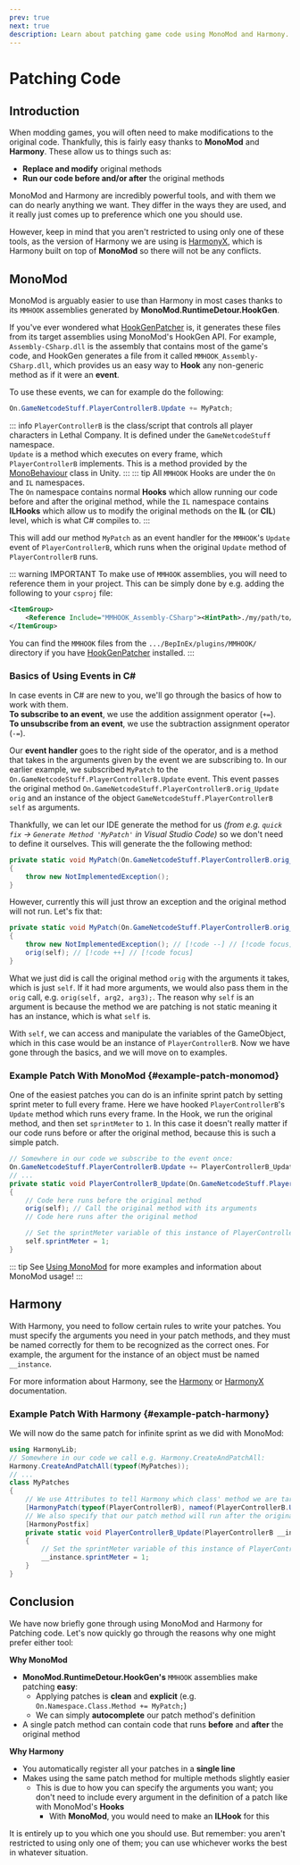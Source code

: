 ```yaml
---
prev: true
next: true
description: Learn about patching game code using MonoMod and Harmony.
---
```


# Patching Code
## Introduction
When modding games, you will often need to make modifications to the original code. Thankfully, this is fairly easy thanks to **MonoMod** and **Harmony**. These allow us to things such as:
- **Replace and modify** original methods
- **Run our code before and/or after** the original methods

MonoMod and Harmony are incredibly powerful tools, and with them we can do nearly anything we want. They differ in the ways they are used, and it really just comes up to preference which one you should use.

However, keep in mind that you aren't restricted to using only one of these tools, as the version of Harmony we are using is [HarmonyX](https://github.com/BepInEx/HarmonyX), which is Harmony built on top of **MonoMod** so there will not be any conflicts.

## MonoMod
MonoMod is arguably easier to use than Harmony in most cases thanks to its `MMHOOK` assemblies generated by **MonoMod.RuntimeDetour.HookGen**.

If you've ever wondered what [HookGenPatcher](https://thunderstore.io/c/lethal-company/p/Evaisa/HookGenPatcher/) is, it generates these files from its target assemblies using MonoMod's HookGen API. For example, `Assembly-CSharp.dll` is the assembly that contains most of the game's code, and HookGen generates a file from it called `MMHOOK_Assembly-CSharp.dll`, which provides us an easy way to **Hook** any non-generic method as if it were an **event**.

To use these events, we can for example do the following:
```cs
On.GameNetcodeStuff.PlayerControllerB.Update += MyPatch;
```
::: info
`PlayerControllerB` is the class/script that controls all player characters in Lethal Company. It is defined under the `GameNetcodeStuff` namespace.  
`Update` is a method which executes on every frame, which `PlayerControllerB` implements. This is a method provided by the [MonoBehaviour](https://docs.unity3d.com/ScriptReference/MonoBehaviour.html) class in Unity.
:::
::: tip
All `MMHOOK` Hooks are under the `On` and `IL` namespaces.  
The `On` namespace contains normal **Hooks** which allow running our code before and after the original method, while the `IL` namespace contains **ILHooks** which allow us to modify the original methods on the **IL** (or **CIL**) level, which is what C# compiles to.
:::

This will add our method `MyPatch` as an event handler for the `MMHOOK`'s `Update` event of `PlayerControllerB`, which runs when the original `Update` method of `PlayerControllerB` runs. 

::: warning IMPORTANT
To make use of `MMHOOK` assemblies, you will need to reference them in your project. This can be simply done by e.g. adding the following to your `csproj` file:
```xml
<ItemGroup>
    <Reference Include="MMHOOK_Assembly-CSharp"><HintPath>./my/path/to/MMHOOK_Assembly-CSharp.dll</HintPath></Reference>
</ItemGroup>
```
You can find the `MMHOOK` files from the `.../BepInEx/plugins/MMHOOK/` directory if you have [HookGenPatcher](https://thunderstore.io/c/lethal-company/p/Evaisa/HookGenPatcher/) installed.
:::

### Basics of Using Events in C#
In case events in C# are new to you, we'll go through the basics of how to work with them.  
**To subscribe to an event**, we use the addition assignment operator (`+=`).  
**To unsubscribe from an event**, we use the subtraction assignment operator (`-=`).

Our **event handler** goes to the right side of the operator, and is a method that takes in the arguments given by the event we are subscribing to. In our earlier example, we subscribed `MyPatch` to the `On.GameNetcodeStuff.PlayerControllerB.Update` event. This event passes the original method `On.GameNetcodeStuff.PlayerControllerB.orig_Update orig` and an instance of the object `GameNetcodeStuff.PlayerControllerB self` as arguments. 

Thankfully, we can let our IDE generate the method for us *(from e.g. `quick fix` -> `Generate Method 'MyPatch'` in Visual Studio Code)* so we don't need to define it ourselves. This will generate the the following method:
```cs
private static void MyPatch(On.GameNetcodeStuff.PlayerControllerB.orig_Update orig, GameNetcodeStuff.PlayerControllerB self)
{
    throw new NotImplementedException();
}
```
However, currently this will just throw an exception and the original method will not run. Let's fix that:
```cs
private static void MyPatch(On.GameNetcodeStuff.PlayerControllerB.orig_Update orig, GameNetcodeStuff.PlayerControllerB self)
{
    throw new NotImplementedException(); // [!code --] // [!code focus]
    orig(self); // [!code ++] // [!code focus]
}
```
What we just did is call the original method `orig` with the arguments it takes, which is just `self`. If it had more arguments, we would also pass them in the `orig` call, e.g. `orig(self, arg2, arg3);`. The reason why `self` is an argument is because the method we are patching is not static meaning it has an instance, which is what `self` is.

With `self`, we can access and manipulate the variables of the GameObject, which in this case would be an instance of `PlayerControllerB`. Now we have gone through the basics, and we will move on to examples.

### Example Patch With MonoMod {#example-patch-monomod}
One of the easiest patches you can do is an infinite sprint patch by setting sprint meter to full every frame. Here we have hooked `PlayerControllerB`'s `Update` method which runs every frame. In the Hook, we run the original method, and then set `sprintMeter` to `1`. In this case it doesn't really matter if our code runs before or after the original method, because this is such a simple patch.
```cs
// Somewhere in our code we subscribe to the event once:
On.GameNetcodeStuff.PlayerControllerB.Update += PlayerControllerB_Update;
// ...
private static void PlayerControllerB_Update(On.GameNetcodeStuff.PlayerControllerB.orig_Update orig, GameNetcodeStuff.PlayerControllerB self)
{
    // Code here runs before the original method
    orig(self); // Call the original method with its arguments
    // Code here runs after the original method

    // Set the sprintMeter variable of this instance of PlayerControllerB to 1
    self.sprintMeter = 1; 
}
```
::: tip
See [Using MonoMod](./patching-code/using-monomod.md) for more examples and information about MonoMod usage!
:::

## Harmony
With Harmony, you need to follow certain rules to write your patches. You must specify the arguments you need in your patch methods, and they must be named correctly for them to be recognized as the correct ones. For example, the argument for the instance of an object must be named `__instance`.

For more information about Harmony, see the [Harmony](https://harmony.pardeike.net/articles/intro.html) or [HarmonyX](https://github.com/BepInEx/HarmonyX/wiki/Basic-usage) documentation.

### Example Patch With Harmony {#example-patch-harmony}
We will now do the same patch for infinite sprint as we did with MonoMod:

```cs
using HarmonyLib;
// Somewhere in our code we call e.g. Harmony.CreateAndPatchAll:
Harmony.CreateAndPatchAll(typeof(MyPatches));
// ...
class MyPatches
{
    // We use Attributes to tell Harmony which class' method we are targeting
    [HarmonyPatch(typeof(PlayerControllerB), nameof(PlayerControllerB.Update))]
    // We also specify that our patch method will run after the original method
    [HarmonyPostfix]
    private static void PlayerControllerB_Update(PlayerControllerB __instance)
    {
        // Set the sprintMeter variable of this instance of PlayerControllerB to 1
        __instance.sprintMeter = 1;
    }
}
```

## Conclusion
We have now briefly gone through using MonoMod and Harmony for Patching code. Let's now quickly go through the reasons why one might prefer either tool:

**Why MonoMod**
- **MonoMod.RuntimeDetour.HookGen's** `MMHOOK` assemblies make patching **easy**:
    - Applying patches is **clean** and **explicit** (e.g. `On.Namespace.Class.Method += MyPatch;`)
    - We can simply **autocomplete** our patch method's definition
- A single patch method can contain code that runs **before** and **after** the original method

**Why Harmony**
- You automatically register all your patches in a **single line**
- Makes using the same patch method for multiple methods slightly easier
    - This is due to how you can specify the arguments you want; you don't need to include every argument in the definition of a patch like with MonoMod's **Hooks**
        - With **MonoMod**, you would need to make an **ILHook** for this

It is entirely up to you which one you should use. But remember: you aren't restricted to using only one of them; you can use whichever works the best in whatever situation.